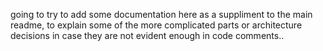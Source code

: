 going to try to add some documentation here as a suppliment to the main readme, to explain some of the more complicated parts or architecture decisions in case they are not evident enough in code comments..
